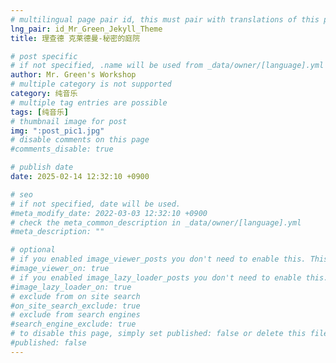 ```yaml
---
# multilingual page pair id, this must pair with translations of this page. (This name must be unique)
lng_pair: id_Mr_Green_Jekyll_Theme
title: 理查德 克莱德曼-秘密的庭院

# post specific
# if not specified, .name will be used from _data/owner/[language].yml
author: Mr. Green's Workshop
# multiple category is not supported
category: 纯音乐
# multiple tag entries are possible
tags: [纯音乐]
# thumbnail image for post
img: ":post_pic1.jpg"
# disable comments on this page
#comments_disable: true

# publish date
date: 2025-02-14 12:32:10 +0900

# seo
# if not specified, date will be used.
#meta_modify_date: 2022-03-03 12:32:10 +0900
# check the meta_common_description in _data/owner/[language].yml
#meta_description: ""

# optional
# if you enabled image_viewer_posts you don't need to enable this. This is only if image_viewer_posts = false
#image_viewer_on: true
# if you enabled image_lazy_loader_posts you don't need to enable this. This is only if image_lazy_loader_posts = false
#image_lazy_loader_on: true
# exclude from on site search
#on_site_search_exclude: true
# exclude from search engines
#search_engine_exclude: true
# to disable this page, simply set published: false or delete this file
#published: false
---
```

